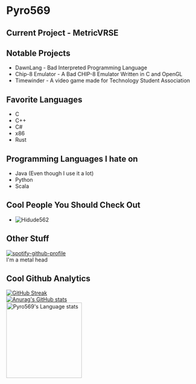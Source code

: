 # Pyro569  

## Current Project - MetricVRSE  
  
## Notable Projects  
- DawnLang - Bad Interpreted Programming Language  
- Chip-8 Emulator - A Bad CHIP-8 Emulator Written in C and OpenGL  
- Timewinder - A video game made for Technology Student Association

## Favorite Languages  
- C  
- C++  
- C#  
- x86  
- Rust  
  
## Programming Languages I hate on  
- Java (Even though I use it a lot)
- Python
- Scala

## Cool People You Should Check Out  
- ![Hidude562](https://github.com/hidude562)  
  
## Other Stuff  
[![spotify-github-profile](https://spotify-github-profile.kittinanx.com/api/view?uid=kgw5kogyyqo3s7t4hnb482uvz&cover_image=true&theme=default&show_offline=false&background_color=121212&interchange=false)](https://github.com/kittinan/spotify-github-profile)  
I'm a metal head  
  
  
## Cool Github Analytics  
[![GitHub Streak](http://github-readme-streak-stats.herokuapp.com?user=Pyro569&theme=tokyonight&background=000000&include_orgs=true)](https://git.io/streak-stats)  
[![Anurag's GitHub stats](https://github-readme-stats.vercel.app/api?username=pyro569&include_orgs=true&theme=tokyonight&include_orgs=true)](https://github.com/anuraghazra/github-readme-stats)  
<img height=200 src="https://github-readme-stats-git-masterorgs-github-readme-stats-team.vercel.app/api/top-langs/?username=pyro569&include_orgs=true&layout=compact&langs_count=15&hide_border=1&theme=tokyonight&hide=css,gap,NASL" alt="Pyro569's Language stats" />  
